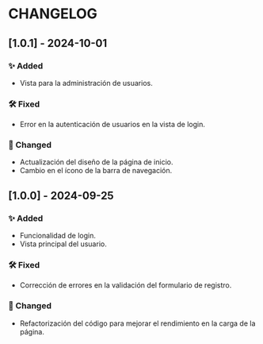 # CHANGELOG

## [1.0.1] - 2024-10-01
### ✨ Added
- Vista para la administración de usuarios.

### 🛠️ Fixed
- Error en la autenticación de usuarios en la vista de login.

### 🔄 Changed
- Actualización del diseño de la página de inicio.
- Cambio en el ícono de la barra de navegación.

## [1.0.0] - 2024-09-25
### ✨ Added
- Funcionalidad de login.
- Vista principal del usuario.

### 🛠️ Fixed
- Corrección de errores en la validación del formulario de registro.

### 🔄 Changed
- Refactorización del código para mejorar el rendimiento en la carga de la página.
